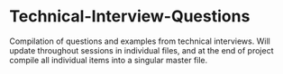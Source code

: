 # Technical-Interview-Questions
Compilation of questions and examples from technical interviews.
Will update throughout sessions in individual files, and at the end of project compile all individual items into a singular master file.
